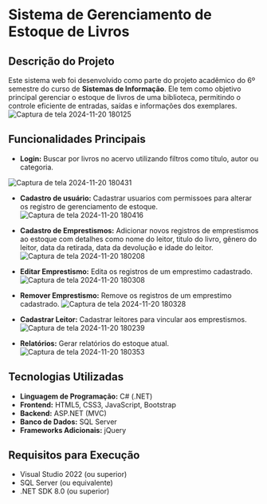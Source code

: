 # Sistema de Gerenciamento de Estoque de Livros

## Descrição do Projeto  
Este sistema web foi desenvolvido como parte do projeto acadêmico do 6º semestre do curso de **Sistemas de Informação**. Ele tem como objetivo principal gerenciar o estoque de livros de uma biblioteca, permitindo o controle eficiente de entradas, saídas e informações dos exemplares.
![Captura de tela 2024-11-20 180125](https://github.com/user-attachments/assets/a0598a87-5c57-4b21-b685-30f25d69f363)


## Funcionalidades Principais  
- **Login:** Buscar por livros no acervo utilizando filtros como título, autor ou categoria.
  
![Captura de tela 2024-11-20 180431](https://github.com/user-attachments/assets/435e9a83-0977-4569-a0f2-ec9b3c4658cc)

  
- **Cadastro de usuário:** Cadastrar usuarios com permissoes para  alterar os registro de gerenciamento de estoque.
  ![Captura de tela 2024-11-20 180416](https://github.com/user-attachments/assets/6e6ee756-db82-4579-b80a-dcf36ee36931)

- **Cadastro de Emprestismos:** Adicionar novos registros de emprestismos ao estoque com detalhes como nome do leitor, titulo do livro, gênero do leitor, data da retirada, data da devolução e idade do leitor.
  ![Captura de tela 2024-11-20 180208](https://github.com/user-attachments/assets/6ce69584-941e-4378-ac0b-2a469fcb971e)

- **Editar Emprestismo:** Edita os registros de um emprestimo cadastrado.
  ![Captura de tela 2024-11-20 180308](https://github.com/user-attachments/assets/fd2664b6-a591-4918-be78-119859a4ed12)

- **Remover Emprestismo:** Remove os registros de um emprestimo cadastrado.
  ![Captura de tela 2024-11-20 180328](https://github.com/user-attachments/assets/7e80c732-5471-464a-bfc0-83acf6e4d3fb)

- **Cadastrar Leitor:** Cadastrar leitores para vincular aos emprestismos.
  ![Captura de tela 2024-11-20 180239](https://github.com/user-attachments/assets/4ce30d99-782a-49c9-8f02-055dba9f4c32)

- **Relatórios:** Gerar relatórios do estoque atual.  
![Captura de tela 2024-11-20 180353](https://github.com/user-attachments/assets/322dd36e-b92e-4d40-8c1d-79dc8545f2e2)

## Tecnologias Utilizadas  
- **Linguagem de Programação:** C# (.NET)  
- **Frontend:** HTML5, CSS3, JavaScript, Bootstrap  
- **Backend:** ASP.NET (MVC)  
- **Banco de Dados:** SQL Server  
- **Frameworks Adicionais:** jQuery  

## Requisitos para Execução  
- Visual Studio 2022 (ou superior)  
- SQL Server (ou equivalente)  
- .NET SDK 8.0 (ou superior)  

